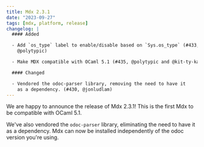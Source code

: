 ```yaml
---
title: Mdx 2.3.1
date: "2023-09-27"
tags: [mdx, platform, release]
changelog: |
  #### Added

  - Add `os_type` label to enable/disable based on `Sys.os_type` (#433,
    @polytypic)

  - Make MDX compatible with OCaml 5.1 (#435, @polytypic and @kit-ty-kate)

  #### Changed

  - Vendored the odoc-parser library, removing the need to have it
    as a dependency. (#430, @jonludlam)
---
```


We are happy to announce the release of Mdx 2.3.1! This is the first Mdx to be
compatible with OCaml 5.1.

We've also vendored the `odoc-parser` library, eliminating the need to have it
as a dependency. Mdx can now be installed independently of the odoc version
you're using.
